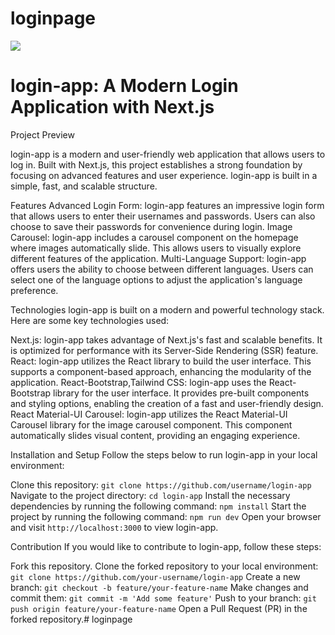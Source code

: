# loginpage

<img src="/login-app/public/images/login.jpeg" width={400}>


<h1 className="text-center">login-app: A Modern Login Application with Next.js</h1>

Project Preview

login-app is a modern and user-friendly web application that allows users to log in. Built with Next.js, this project establishes a strong foundation by focusing on advanced features and user experience. login-app is built in a simple, fast, and scalable structure.

Features
Advanced Login Form: login-app features an impressive login form that allows users to enter their usernames and passwords. Users can also choose to save their passwords for convenience during login.
Image Carousel: login-app includes a carousel component on the homepage where images automatically slide. This allows users to visually explore different features of the application.
Multi-Language Support: login-app offers users the ability to choose between different languages. Users can select one of the language options to adjust the application's language preference.


Technologies
login-app is built on a modern and powerful technology stack. Here are some key technologies used:

Next.js: login-app takes advantage of Next.js's fast and scalable benefits. It is optimized for performance with its Server-Side Rendering (SSR) feature.
React: login-app utilizes the React library to build the user interface. This supports a component-based approach, enhancing the modularity of the application.
React-Bootstrap,Tailwind CSS: login-app uses the React-Bootstrap library for the user interface. It provides pre-built components and styling options, enabling the creation of a fast and user-friendly design.
React Material-UI Carousel: login-app utilizes the React Material-UI Carousel library for the image carousel component. This component automatically slides visual content, providing an engaging experience.

Installation and Setup
Follow the steps below to run login-app in your local environment:

Clone this repository: `git clone https://github.com/username/login-app`
Navigate to the project directory: `cd login-app`
Install the necessary dependencies by running the following command: `npm install`
Start the project by running the following command: `npm run dev`
Open your browser and visit `http://localhost:3000` to view login-app.

Contribution
If you would like to contribute to login-app, follow these steps:

Fork this repository.
Clone the forked repository to your local environment: `git clone https://github.com/your-username/login-app`
Create a new branch: `git checkout -b feature/your-feature-name`
Make changes and commit them: `git commit -m 'Add some feature'`
Push to your branch: `git push origin feature/your-feature-name`
Open a Pull Request (PR) in the forked repository.# loginpage
